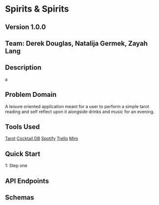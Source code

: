 # Spirits & Spirits

## Version 1.0.0

## Team: Derek Douglas, Natalija Germek, Zayah Lang

## Description

a

## Problem Domain

A leisure oriented application meant for a user to perform a simple tarot reading and self reflect upon it alongside drinks and music for an evening.

## Tools Used

[Tarot](https://github.com/ekelen/tarot-api)
[Cocktail DB](https://www.thecocktaildb.com/api.php)
[Spotify](https://developer.spotify.com/documentation/web-api/quick-start/)
[Trello](https://trello.com/b/BlU3ilFX/spirits-spirits)
[Miro](https://miro.com/welcomeonboard/ZmNzNGxZOW9jaHFXZm9NN3BDV0dUaU52VUJQNnhKcjVJZFhPY21RNW1YcWZxVVhVYnFZS2xybVdUYXpSMTBXbHwzNDU4NzY0NTI1MDk3NTM5NjAw?share_link_id=983273918266)

## Quick Start

  1: Step one

## API Endpoints

## Schemas
